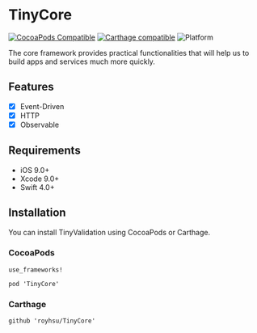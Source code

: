 # TinyCore

[![CocoaPods Compatible](https://img.shields.io/cocoapods/v/TinyCore.svg)](https://cocoapods.org)
[![Carthage compatible](https://img.shields.io/badge/Carthage-compatible-4BC51D.svg?style=flat)](https://github.com/Carthage/Carthage)
![Platform](https://img.shields.io/cocoapods/p/TinyComponent.svg?style=flat)

The core framework provides practical functionalities that will help us to build apps and services much more quickly.

## Features

- [x] Event-Driven
- [x] HTTP
- [x] Observable

## Requirements

- iOS 9.0+
- Xcode 9.0+
- Swift 4.0+

## Installation

You can install TinyValidation using CocoaPods or Carthage.

### CocoaPods

```
use_frameworks!

pod 'TinyCore'

```
### Carthage

```
github 'royhsu/TinyCore'
```

